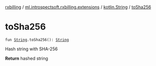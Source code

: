 [rxbilling](../../index.md) / [ml.introspectsoft.rxbilling.extensions](../index.md) / [kotlin.String](index.md) / [toSha256](./to-sha256.md)

# toSha256

`fun `[`String`](https://kotlinlang.org/api/latest/jvm/stdlib/kotlin/-string/index.html)`.toSha256(): `[`String`](https://kotlinlang.org/api/latest/jvm/stdlib/kotlin/-string/index.html)

Hash string with SHA-256

**Return**
hashed string

